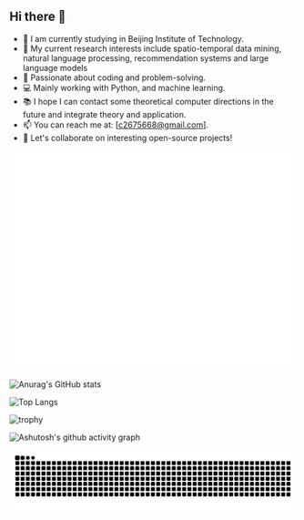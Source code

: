 ## Hi there 👋

<!--
**wcx12/wcx12** is a ✨ _special_ ✨ repository because its `README.md` (this file) appears on your GitHub profile.

Here are some ideas to get you started:

- 🔭 I’m currently working on ...
- 🌱 I’m currently learning ...
- 👯 I’m looking to collaborate on ...
- 🤔 I’m looking for help with ...
- 💬 Ask me about ...
- 📫 How to reach me: ...
- 😄 Pronouns: ...
- ⚡ Fun fact: ...
-->

- 🔭 I am currently studying in Beijing Institute of Technology.
- 🌱 My current research interests include spatio-temporal data mining, natural language processing, recommendation systems and large language models
- 🔧 Passionate about coding and problem-solving.
- 💻 Mainly working with Python, and machine learning.
- 📚 I hope I can contact some theoretical computer directions in the future and integrate theory and application.
- 📫 You can reach me at: [c2675668@gmail.com].
- 🚀 Let's collaborate on interesting open-source projects!

![Metrics](/github-metrics.svg)

![Anurag's GitHub stats](https://github-readme-stats.vercel.app/api?username=wcx12)

![Top Langs](https://github-readme-stats.vercel.app/api/top-langs/?username=wcx12)

![trophy](https://github-profile-trophy.vercel.app/?username=wcx12)

![Ashutosh's github activity graph](https://github-readme-activity-graph.vercel.app/graph?username=Ashutosh00710)

<picture>
  <source media="(prefers-color-scheme: dark)" srcset="https://raw.githubusercontent.com/wcx12/wcx12/output/github-contribution-grid-snake-dark.svg">
  <source media="(prefers-color-scheme: light)" srcset="https://raw.githubusercontent.com/wcx12/wcx12/output/github-contribution-grid-snake.svg">
  <img alt="github contribution grid snake animation" src="https://raw.githubusercontent.com/wcx12/wcx12/output/github-contribution-grid-snake.svg">
</picture>

